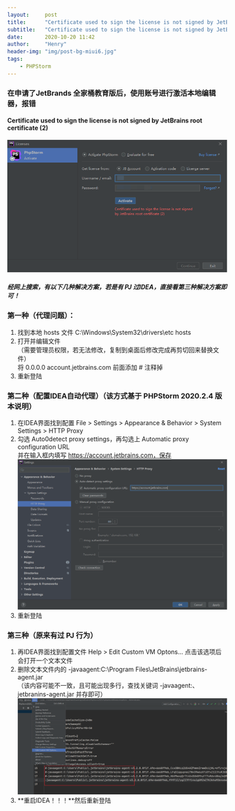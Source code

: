 ```yaml
---
layout:     post
title:      "Certificate used to sign the license is not signed by JetBrains root certificate (2)"
subtitle:   "Certificate used to sign the license is not signed by JetBrains root certificate (2)"
date:       2020-10-20 11:42
author:     "Henry"
header-img: "img/post-bg-miui6.jpg"
tags:
    - PHPStorm
---
```


### 在申请了JetBrands 全家桶教育版后，使用账号进行激活本地编辑器，报错

#### Certificate used to sign the license is not signed by JetBrains root certificate (2)

![](/img/typecho/3717081326.png)

##### 经网上搜索，有以下几种解决方案，若是有 PJ 过IDEA，直接看第三种解决方案即可！

### 第一种（代理问题）：
1. 找到本地 hosts 文件 C:\Windows\System32\drivers\etc hosts
2. 打开并编辑文件<br>（需要管理员权限，若无法修改，复制到桌面后修改完成再剪切回来替换文件）<br>将 0.0.0.0 account.jetbrains.com 前面添加 # 注释掉
3. 重新登陆

### 第二种（配置IDEA自动代理）（该方式基于 PHPStorm 2020.2.4 版本说明）
1. 在IDEA界面找到配置 File > Settings > Appearance & Behavior > System Settings > HTTP Proxy
2. 勾选 Auto0detect proxy settings，再勾选上 Automatic proxy configuration URL<br>并在输入框内填写 https://account.jetbrains.com，保存
![](/img/typecho/4022620643.png)
3. 重新登陆

### 第三种（原来有过 PJ 行为）
1. 再IDEA界面找到配置文件 Help > Edit Custom VM Optons... 点击该选项后会打开一个文本文件
2. 删除文本文件内的 -javaagent:C:\Program Files\JetBrains\jetbrains-agent.jar <br>（该内容可能不一致，且可能出现多行，查找关键词 -javaagent:、jetbranins-agent.jar 并存即可）
![](/img/typecho/2221733527.png)
3. **重启IDEA！！！**然后重新登陆<br>


  [1]: https://blog.twhmr.cn/usr/uploads/2020/12/3717081326.png
  [2]: https://blog.twhmr.cn/usr/uploads/2020/12/4022620643.png
  [3]: https://blog.twhmr.cn/usr/uploads/2020/12/2221733527.png